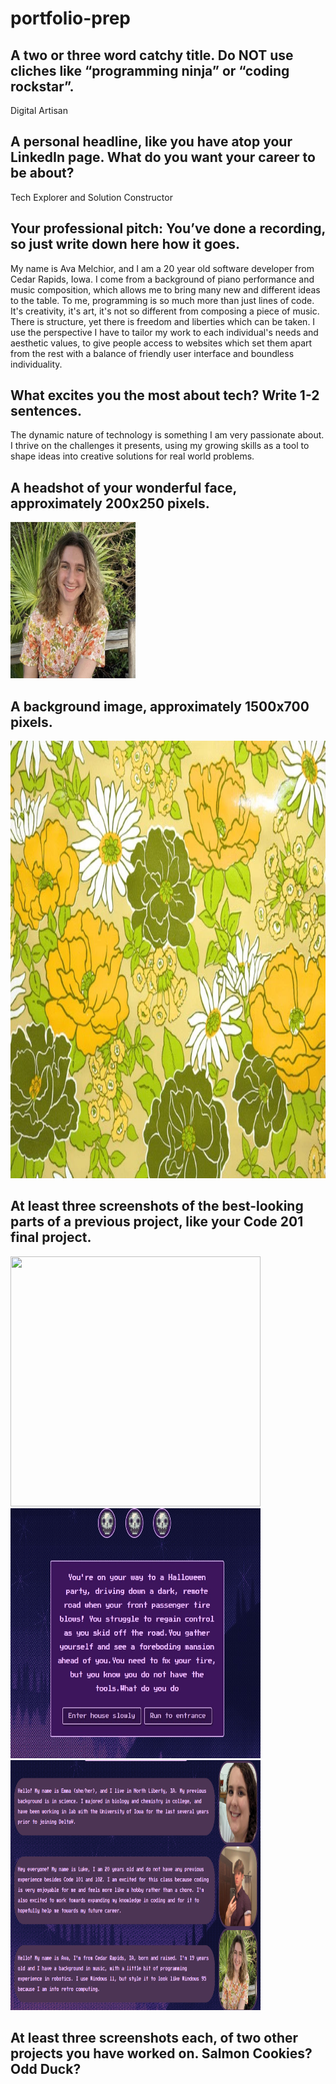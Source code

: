 # portfolio-prep

## A two or three word catchy title. Do NOT use cliches like “programming ninja” or “coding rockstar”.

Digital Artisan

## A personal headline, like you have atop your LinkedIn page. What do you want your career to be about?

Tech Explorer and Solution Constructor

## Your professional pitch: You’ve done a recording, so just write down here how it goes.

My name is Ava Melchior, and I am a 20 year old software developer from Cedar Rapids, Iowa. I come from a background of piano performance and music composition, which allows me to bring many new and different ideas to the table. To me, programming is so much more than just lines of code. It's creativity, it's art, it's not so different from composing a piece of music. There is structure, yet there is freedom and liberties which can be taken. I use the perspective I have to tailor my work to each individual's needs and aesthetic values, to give people access to websites which set them apart from the rest with a balance of friendly user interface and boundless individuality.

## What excites you the most about tech? Write 1-2 sentences.

The dynamic nature of technology is something I am very passionate about. I thrive on the challenges it presents, using my growing skills as a tool to shape ideas into creative solutions for real world problems.

## A headshot of your wonderful face, approximately 200x250 pixels.

<img src='/images/unnamed.jpg' width="200" height="250">

## A background image, approximately 1500x700 pixels.

<img src='/images/70sfloral.webp' width="1500" height="700">

## At least three screenshots of the best-looking parts of a previous project, like your Code 201 final project.

<img src='/imgaes/getaway.jpg' width="400" height="400">
<img src='/images/getaway2.jpg' width="400" height="400">
<img src='/images/Screenshot 2024-01-17 151443.png' width="400" height="400">


## At least three screenshots each, of two other projects you have worked on. Salmon Cookies? Odd Duck?


